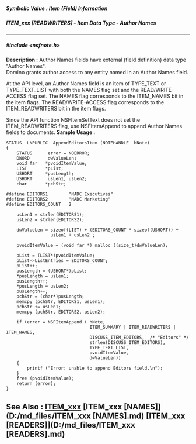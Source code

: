 ##### Symbolic Value : Item (Field) Information
##### ITEM_xxx [READWRITERS] - Item Data Type - Author Names
---
##### #include <nsfnote.h>
**Description :**
Author Names fields have external (field definition) data type "Author Names".  
Domino grants author access to any entity named in an Author Names field.

At the API level, an Author Names field is an item of TYPE_TEXT or 
TYPE_TEXT_LIST with both the NAMES flag set and the READ/WRITE-ACCESS flag 
set.  The NAMES flag corresponds to the ITEM_NAMES bit in the item flags.  The 
READ/WRITE-ACCESS flag corresponds to the ITEM_READWRITERS bit in the item 
flags.

Since the API function NSFItemSetText does not set the ITEM_READWRITERS flag, 
use NSFItemAppend to append Author Names fields to documents.
**Sample Usage :**
```
STATUS  LNPUBLIC  AppendEditorsItem (NOTEHANDLE  hNote)
{
    STATUS      error = NOERROR;
    DWORD       dwValueLen;
    void far   *pvoidItemValue;
    LIST       *pList;
    USHORT     *pusLength;
    USHORT      usLen1, usLen2;
    char       *pchStr;

#define EDITORS1        "NADC Executives"
#define EDITORS2        "NADC Marketing"
#define EDITORS_COUNT   2

    usLen1 = strlen(EDITORS1);
    usLen2 = strlen(EDITORS2);

    dwValueLen = sizeof(LIST) + (EDITORS_COUNT * sizeof(USHORT)) +
                 usLen1 + usLen2 ;

    pvoidItemValue = (void far *) malloc ((size_t)dwValueLen);

    pList = (LIST*)pvoidItemValue;
    pList->ListEntries = EDITORS_COUNT;
    pList++;
    pusLength = (USHORT*)pList;
    *pusLength = usLen1;
    pusLength++;
    *pusLength = usLen2;
    pusLength++;
    pchStr = (char*)pusLength;
    memcpy (pchStr, EDITORS1, usLen1);
    pchStr += usLen1;
    memcpy (pchStr, EDITORS2, usLen2);

    if (error = NSFItemAppend ( hNote, 
                                ITEM_SUMMARY | ITEM_READWRITERS | ITEM_NAMES,
                                DISCUSS_ITEM_EDITORS,  /* "Editors" */
                                strlen(DISCUSS_ITEM_EDITORS),
                                TYPE_TEXT_LIST,
                                pvoidItemValue,
                                dwValueLen))
    {
        printf ("Error: unable to append Editors field.\n");
    }
    free (pvoidItemValue);
    return (error);
}
```
**See Also :**
[ITEM_xxx](D:/md_files/ITEM_xxx.md)
[ITEM_xxx [NAMES]](D:/md_files/ITEM_xxx [NAMES].md)
[ITEM_xxx [READERS]](D:/md_files/ITEM_xxx [READERS].md)
---

